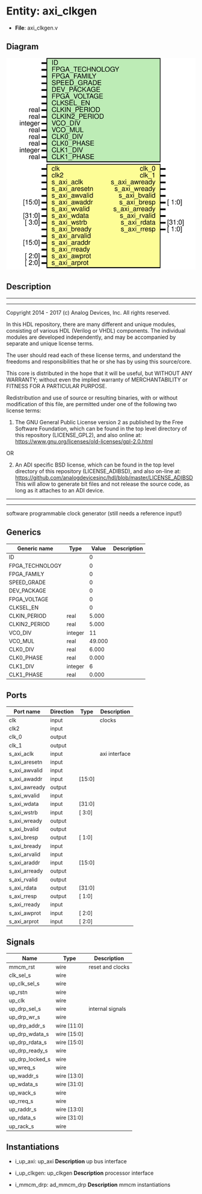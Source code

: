 # Entity: axi_clkgen

- **File**: axi_clkgen.v
## Diagram

![Diagram](axi_clkgen.svg "Diagram")
## Description

 ***************************************************************************
 ***************************************************************************
 Copyright 2014 - 2017 (c) Analog Devices, Inc. All rights reserved.

 In this HDL repository, there are many different and unique modules, consisting
 of various HDL (Verilog or VHDL) components. The individual modules are
 developed independently, and may be accompanied by separate and unique license
 terms.

 The user should read each of these license terms, and understand the
 freedoms and responsibilities that he or she has by using this source/core.

 This core is distributed in the hope that it will be useful, but WITHOUT ANY
 WARRANTY; without even the implied warranty of MERCHANTABILITY or FITNESS FOR
 A PARTICULAR PURPOSE.

 Redistribution and use of source or resulting binaries, with or without modification
 of this file, are permitted under one of the following two license terms:

   1. The GNU General Public License version 2 as published by the
      Free Software Foundation, which can be found in the top level directory
      of this repository (LICENSE_GPL2), and also online at:
      <https://www.gnu.org/licenses/old-licenses/gpl-2.0.html>

 OR

   2. An ADI specific BSD license, which can be found in the top level directory
      of this repository (LICENSE_ADIBSD), and also on-line at:
      https://github.com/analogdevicesinc/hdl/blob/master/LICENSE_ADIBSD
      This will allow to generate bit files and not release the source code,
      as long as it attaches to an ADI device.

 ***************************************************************************
 ***************************************************************************
 software programmable clock generator (still needs a reference input!)

## Generics

| Generic name    | Type    | Value  | Description |
| --------------- | ------- | ------ | ----------- |
| ID              |         | 0      |             |
| FPGA_TECHNOLOGY |         | 0      |             |
| FPGA_FAMILY     |         | 0      |             |
| SPEED_GRADE     |         | 0      |             |
| DEV_PACKAGE     |         | 0      |             |
| FPGA_VOLTAGE    |         | 0      |             |
| CLKSEL_EN       |         | 0      |             |
| CLKIN_PERIOD    | real    | 5.000  |             |
| CLKIN2_PERIOD   | real    | 5.000  |             |
| VCO_DIV         | integer | 11     |             |
| VCO_MUL         | real    | 49.000 |             |
| CLK0_DIV        | real    | 6.000  |             |
| CLK0_PHASE      | real    | 0.000  |             |
| CLK1_DIV        | integer | 6      |             |
| CLK1_PHASE      | real    | 0.000  |             |
## Ports

| Port name     | Direction | Type   | Description    |
| ------------- | --------- | ------ | -------------- |
| clk           | input     |        |  clocks        |
| clk2          | input     |        |                |
| clk_0         | output    |        |                |
| clk_1         | output    |        |                |
| s_axi_aclk    | input     |        |  axi interface |
| s_axi_aresetn | input     |        |                |
| s_axi_awvalid | input     |        |                |
| s_axi_awaddr  | input     | [15:0] |                |
| s_axi_awready | output    |        |                |
| s_axi_wvalid  | input     |        |                |
| s_axi_wdata   | input     | [31:0] |                |
| s_axi_wstrb   | input     | [ 3:0] |                |
| s_axi_wready  | output    |        |                |
| s_axi_bvalid  | output    |        |                |
| s_axi_bresp   | output    | [ 1:0] |                |
| s_axi_bready  | input     |        |                |
| s_axi_arvalid | input     |        |                |
| s_axi_araddr  | input     | [15:0] |                |
| s_axi_arready | output    |        |                |
| s_axi_rvalid  | output    |        |                |
| s_axi_rdata   | output    | [31:0] |                |
| s_axi_rresp   | output    | [ 1:0] |                |
| s_axi_rready  | input     |        |                |
| s_axi_awprot  | input     | [ 2:0] |                |
| s_axi_arprot  | input     | [ 2:0] |                |
## Signals

| Name            | Type        | Description        |
| --------------- | ----------- | ------------------ |
| mmcm_rst        | wire        |  reset and clocks  |
| clk_sel_s       | wire        |                    |
| up_clk_sel_s    | wire        |                    |
| up_rstn         | wire        |                    |
| up_clk          | wire        |                    |
| up_drp_sel_s    | wire        |  internal signals  |
| up_drp_wr_s     | wire        |                    |
| up_drp_addr_s   | wire [11:0] |                    |
| up_drp_wdata_s  | wire [15:0] |                    |
| up_drp_rdata_s  | wire [15:0] |                    |
| up_drp_ready_s  | wire        |                    |
| up_drp_locked_s | wire        |                    |
| up_wreq_s       | wire        |                    |
| up_waddr_s      | wire [13:0] |                    |
| up_wdata_s      | wire [31:0] |                    |
| up_wack_s       | wire        |                    |
| up_rreq_s       | wire        |                    |
| up_raddr_s      | wire [13:0] |                    |
| up_rdata_s      | wire [31:0] |                    |
| up_rack_s       | wire        |                    |
## Instantiations

- i_up_axi: up_axi
**Description**
 up bus interface

- i_up_clkgen: up_clkgen
**Description**
 processor interface

- i_mmcm_drp: ad_mmcm_drp
**Description**
 mmcm instantiations

